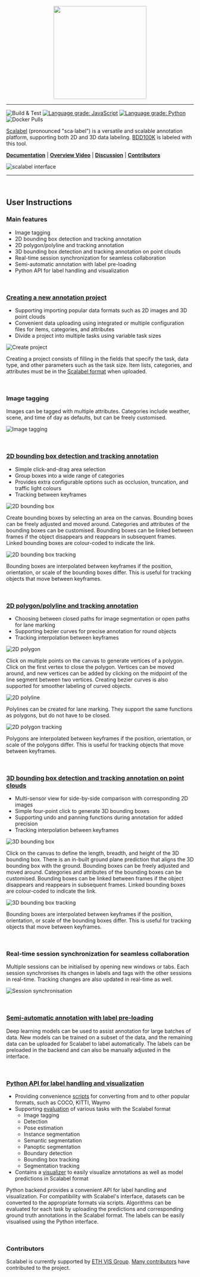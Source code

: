 <p align="center"><img width=250 src="https://s3-us-west-2.amazonaws.com/scalabel-public/www/logo/scalable_dark.svg" /></p>

---

![Build & Test](https://github.com/scalabel/scalabel/workflows/Build%20&%20Test/badge.svg?branch=master)
[![Language grade: JavaScript](https://img.shields.io/lgtm/grade/javascript/g/scalabel/scalabel.svg?logo=lgtm&logoWidth=18)](https://lgtm.com/projects/g/scalabel/scalabel/context:javascript)
[![Language grade:
Python](https://img.shields.io/lgtm/grade/python/g/scalabel/scalabel.svg?logo=lgtm&logoWidth=18)](https://lgtm.com/projects/g/scalabel/scalabel/context:python)
![Docker Pulls](https://img.shields.io/docker/pulls/scalabel/www)

[Scalabel](https://www.scalabel.ai) (pronounced "sca&#8901;label") is a versatile and scalable annotation platform, supporting both 2D and 3D data labeling. [BDD100K](https://www.bdd100k.com/) is labeled with this tool.

[**Documentation**](https://doc.scalabel.ai/) |
[**Overview Video**](https://go.yf.io/scalabel-video-demo) |
[**Discussion**](https://groups.google.com/g/scalabel) |
[**Contributors**](https://github.com/scalabel/scalabel/graphs/contributors)

![scalabel interface](https://raw.githubusercontent.com/scalabel/scalabel-doc-media/main/readme/banner-app.png)

---

<br>

## User Instructions

### Main features

- Image tagging
- 2D bounding box detection and tracking annotation
- 2D polygon/polyline and tracking annotation
- 3D bounding box detection and tracking annotation on point clouds
- Real-time session synchronization for seamless collaboration
- Semi-automatic annotation with label pre-loading
- Python API for label handling and visualization

<br>

### [Creating a new annotation project](https://doc.scalabel.ai/quick-start.html)

- Supporting importing popular data formats such as 2D images and 3D point clouds
- Convenient data uploading using integrated or multiple configuration files for items, categories, and attributes
- Divide a project into multiple tasks using variable task sizes

![Create project](https://raw.githubusercontent.com/scalabel/scalabel-doc-media/main/readme/project-creation.png)

Creating a project consists of filling in the fields that specify the task, data type, and other parameters such as the task size. Item lists, categories, and attributes must be in the [Scalabel format](https://doc.scalabel.ai/) when uploaded.

<br>

### Image tagging

Images can be tagged with multiple attributes. Categories include weather, scene, and time of day as defaults, but can be freely customised.

![Image tagging](https://raw.githubusercontent.com/scalabel/scalabel-doc-media/main/readme/tagging.png)

<br>

### [2D bounding box detection and tracking annotation](https://doc.scalabel.ai/2d-bb.html)

- Simple click-and-drag area selection
- Group boxes into a wide range of categories
- Provides extra configurable options such as occlusion, truncation, and traffic light colours
- Tracking between keyframes

![2D bounding box](https://raw.githubusercontent.com/scalabel/scalabel-doc-media/main/readme/2d_bbox.gif)

Create bounding boxes by selecting an area on the canvas. Bounding boxes can be freely adjusted and moved around. Categories and attributes of the bounding boxes can be customised. Bounding boxes can be linked between frames if the object disappears and reappears in subsequent frames. Linked bounding boxes are colour-coded to indicate the link.

![2D bounding box tracking](https://raw.githubusercontent.com/scalabel/scalabel-doc-media/main/readme/2d_bbox_tracking.gif)

Bounding boxes are interpolated between keyframes if the position, orientation, or scale of the bounding boxes differ. This is useful for tracking objects that move between keyframes.

<br>

### [2D polygon/polyline and tracking annotation](https://doc.scalabel.ai/instance-segmentation.html)

- Choosing between closed paths for image segmentation or open paths for lane marking
- Supporting bezier curves for precise annotation for round objects
- Tracking interpolation between keyframes

![2D polygon](https://raw.githubusercontent.com/scalabel/scalabel-doc-media/main/readme/2d_seg.gif)

Click on multiple points on the canvas to generate vertices of a polygon. Click on the first vertex to close the polygon. Vertices can be moved around, and new vertices can be added by clicking on the midpoint of the line segment between two vertices. Creating bezier curves is also supported for smoother labeling of curved objects.

![2D polyline](https://raw.githubusercontent.com/scalabel/scalabel-doc-media/main/readme/lane_marking.gif)

Polylines can be created for lane marking. They support the same functions as polygons, but do not have to be closed.

![2D polygon tracking](https://raw.githubusercontent.com/scalabel/scalabel-doc-media/main/readme/2d_seg_tracking.gif)

Polygons are interpolated between keyframes if the position, orientation, or scale of the polygons differ. This is useful for tracking objects that move between keyframes.

<br>

### [3D bounding box detection and tracking annotation on point clouds](https://doc.scalabel.ai/3d-bb.html)

- Multi-sensor view for side-by-side comparison with corresponding 2D images
- Simple four-point click to generate 3D bounding boxes
- Supporting undo and panning functions during annotation for added precision
- Tracking interpolation between keyframes

![3D bounding box](https://raw.githubusercontent.com/scalabel/scalabel-doc-media/main/readme/3d_bbox.gif)

Click on the canvas to define the length, breadth, and height of the 3D bounding box. There is an in-built ground plane prediction that aligns the 3D bounding box with the ground. Bounding boxes can be freely adjusted and moved around. Categories and attributes of the bounding boxes can be customised. Bounding boxes can be linked between frames if the object disappears and reappears in subsequent frames. Linked bounding boxes are colour-coded to indicate the link.

![3D bounding box tracking](https://raw.githubusercontent.com/scalabel/scalabel-doc-media/main/readme/3d_bbox_tracking.gif)

Bounding boxes are interpolated between keyframes if the position, orientation, or scale of the bounding boxes differ. This is useful for tracking objects that move between keyframes.

<br>

### Real-time session synchronization for seamless collaboration

Multiple sessions can be initialised by opening new windows or tabs. Each session synchronises its changes in labels and tags with the other sessions in real-time. Tracking changes are also updated in real-time as well.

![Session synchronisation](https://raw.githubusercontent.com/scalabel/scalabel-doc-media/main/readme/sync.gif)

<br>

### [Semi-automatic annotation with label pre-loading](https://doc.scalabel.ai/auto-label.html)

Deep learning models can be used to assist annotation for large batches of data. New models can be trained on a subset of the data, and the remaining data can be uploaded for Scalabel to label automatically. The labels can be preloaded in the backend and can also be manually adjusted in the interface.

<br>

### [Python API for label handling and visualization](https://doc.scalabel.ai/tools.html)

- Providing convenience [scripts](https://doc.scalabel.ai/label.html) for converting from and to other popular formats, such as COCO, KITTI, Waymo
- Supporting [evaluation](https://doc.scalabel.ai/eval.html) of various tasks with the Scalabel format
  - Image tagging
  - Detection
  - Pose estimation
  - Instance segmentation
  - Semantic segmentation
  - Panoptic segmentation
  - Boundary detection
  - Bounding box tracking
  - Segmentation tracking
- Contains a [visualizer](https://doc.scalabel.ai/visual.html) to easily visualize annotations as well as model predictions in Scalabel format

Python backend provides a convenient API for label handling and visualization. For compatibility with Scalabel's interface, datasets can be converted to the appropriate formats via scripts. Algorithms can be evaluated for each task by uploading the predictions and corresponding ground truth annotations in the Scalabel format. The labels can be easily visualised using the Python interface.

<br>

### Contributors

Scalabel is currently supported by [ETH VIS Group](https://www.vis.xyz/). [Many contributors](https://github.com/scalabel/scalabel/graphs/contributors) have contributed to the project.